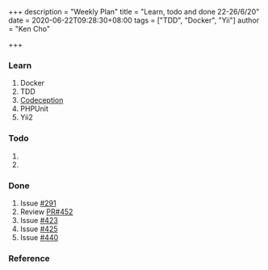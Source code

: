 +++
description = "Weekly Plan"
title = "Learn, todo and done 22-26/6/20"
date = 2020-06-22T09:28:30+08:00
tags = ["TDD", "Docker", "Yii"]
author = "Ken Cho"

+++
### Learn
1. Docker    
2. TDD
3. [Codeception](https://codeception.com/quickstart)
4. PHPUnit
5. Yii2

### Todo
1. 
2. 


### Done
1. Issue [#291](https://github.com/gigascience/gigadb-website/issues/291)
2. Review [PR#452](https://github.com/gigascience/gigadb-website/pull/452)
3. Issue [#423](https://github.com/gigascience/gigadb-website/issues/423)
4. Issue [#425](https://github.com/gigascience/gigadb-website/issues/425)
5. Issue [#440](https://github.com/gigascience/gigadb-website/issues/440)


### Reference


